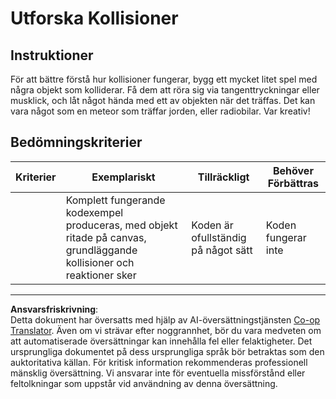 <!--
CO_OP_TRANSLATOR_METADATA:
{
  "original_hash": "8a0a097b45e7c75a611e2795e4013f16",
  "translation_date": "2025-08-26T22:04:20+00:00",
  "source_file": "6-space-game/4-collision-detection/assignment.md",
  "language_code": "sv"
}
-->
# Utforska Kollisioner

## Instruktioner

För att bättre förstå hur kollisioner fungerar, bygg ett mycket litet spel med några objekt som kolliderar. Få dem att röra sig via tangenttryckningar eller musklick, och låt något hända med ett av objekten när det träffas. Det kan vara något som en meteor som träffar jorden, eller radiobilar. Var kreativ!

## Bedömningskriterier

| Kriterier | Exemplariskt                                                                                                           | Tillräckligt                   | Behöver Förbättras |
| --------- | --------------------------------------------------------------------------------------------------------------------- | ------------------------------ | ------------------ |
|           | Komplett fungerande kodexempel produceras, med objekt ritade på canvas, grundläggande kollisioner och reaktioner sker | Koden är ofullständig på något sätt | Koden fungerar inte |

---

**Ansvarsfriskrivning**:  
Detta dokument har översatts med hjälp av AI-översättningstjänsten [Co-op Translator](https://github.com/Azure/co-op-translator). Även om vi strävar efter noggrannhet, bör du vara medveten om att automatiserade översättningar kan innehålla fel eller felaktigheter. Det ursprungliga dokumentet på dess ursprungliga språk bör betraktas som den auktoritativa källan. För kritisk information rekommenderas professionell mänsklig översättning. Vi ansvarar inte för eventuella missförstånd eller feltolkningar som uppstår vid användning av denna översättning.